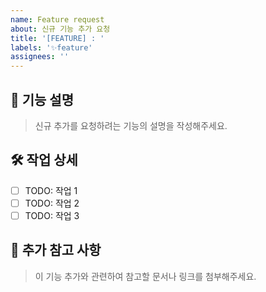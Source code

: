 ```yaml
---
name: Feature request
about: 신규 기능 추가 요청
title: '[FEATURE] : '
labels: '✨feature'
assignees: ''
---
```


## 🎇 기능 설명

> 신규 추가를 요청하려는 기능의 설명을 작성해주세요.

## 🛠 작업 상세

-   [ ] TODO: 작업 1
-   [ ] TODO: 작업 2
-   [ ] TODO: 작업 3

## 🤔 추가 참고 사항

> 이 기능 추가와 관련하여 참고할 문서나 링크를 첨부해주세요.
